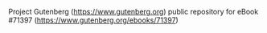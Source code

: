 Project Gutenberg (https://www.gutenberg.org) public repository
for eBook #71397 (https://www.gutenberg.org/ebooks/71397)
